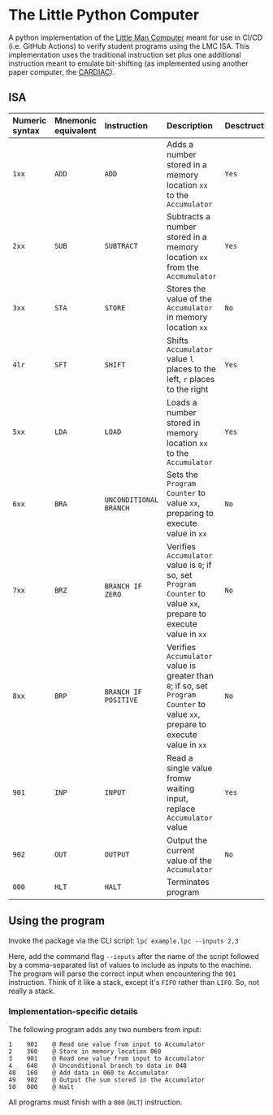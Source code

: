 # The Little Python Computer

A python implementation of the [Little Man Computer](https://en.wikipedia.org/wiki/Little_man_computer) meant for
use in CI/CD (i.e. GitHub Actions) to verify student programs using the LMC ISA. This implementation uses the 
traditional instruction set plus one additional instruction meant to emulate bit-shifting (as implemented using
another paper computer, the [CARDIAC](https://en.wikipedia.org/wiki/CARDboard_Illustrative_Aid_to_Computation)).

## ISA

|Numeric syntax |Mnemonic equivalent |Instruction |Description                                                   |Desctructive |
|:--------------|:-------------------|:-----------|:-------------------------------------------------------------|:------------|
|`1xx`          |`ADD`               |`ADD`       |Adds a number stored in a memory location `xx` to the `Accumulator` |`Yes`  |
|`2xx`          |`SUB`               |`SUBTRACT`  |Subtracts a number stored in a memory location `xx` from the `Accmumulator` |`Yes` |
|`3xx`          |`STA`               |`STORE`     |Stores the value of the `Accumulator` in memory location `xx`  |`No`        |
|`4lr`          |`SFT`               |`SHIFT`     |Shifts `Accumulator` value `l` places to the left, `r` places to the right |`Yes`  |
|`5xx`          |`LDA`               |`LOAD`      |Loads a number stored in memory location `xx` to the `Accumulator`|`Yes`    |
|`6xx`          |`BRA`               |`UNCONDITIONAL BRANCH` | Sets the `Program Counter` to value `xx`, preparing to execute value in `xx` |`No`  |
|`7xx`          |`BRZ`               |`BRANCH IF ZERO` |Verifies `Accumulator` value is `0`; if so, set `Program Counter` to value `xx`, prepare to execute value in `xx`| `No` |
|`8xx`          |`BRP`               |`BRANCH IF POSITIVE`| Verifies `Accumulator` value is greater than `0`; if so, set `Program Counter` to value `xx`, prepare to execute value in `xx` |`No` |
|`901`          |`INP`               |`INPUT`     |Read a single value fromw waiting input, replace `Accumulator` value|`Yes` |
|`902`          |`OUT`               |`OUTPUT`    |Output the current value of the `Accumulator`|`No` |
|`000`          |`HLT`               |`HALT`      |Terminates program |

## Using the program

Invoke the package via the CLI script: `lpc example.lpc --inputs 2,3`

Here, add the command flag `--inputs` after the name of the script followed by a comma-separated list of values to include as 
inputs to the machine. The program will parse the correct input when encountering the `901` instruction. Think of it like
a stack, except it's `FIFO` rather than `LIFO`. So, not really a stack.

### Implementation-specific details

The following program adds any two numbers from input:
```
1    901    @ Read one value from input to Accumulator
2    360    @ Store in memory location 060
3    901    @ Read one value from input to Accumulator
4    648    @ Unconditional branch to data in 048
48   160    @ Add data in 060 to Accumulator
49   902    @ Output the sum stored in the Accumulator
50   000    @ Halt
```
All programs must finish with a `000` (`HLT`) instruction.
